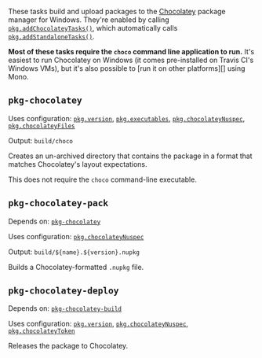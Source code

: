 These tasks build and upload packages to the [Chocolatey][] package manager for
Windows. They're enabled by calling [`pkg.addChocolateyTasks()`][], which
automatically calls [`pkg.addStandaloneTasks()`][].

[Chocolatey]: https://chocolatey.org
[`pkg.addChocolateyTasks()`]: https://pub.dev/documentation/cli_pkg/latest/cli_pkg/addChocolateyTasks.html
[`pkg.addStandaloneTasks()`]: https://pub.dev/documentation/cli_pkg/latest/cli_pkg/addStandaloneTasks.html

**Most of these tasks require the `choco` command line application to run.**
It's easiest to run Chocolatey on Windows (it comes pre-installed on Travis CI's
Windows VMs), but it's also possible to [run it on other platforms][] using
Mono.

[run on other platforms]: https://github.com/chocolatey/choco#other-platforms

## `pkg-chocolatey`

Uses configuration: [`pkg.version`][], [`pkg.executables`][],
[`pkg.chocolateyNuspec`][], [`pkg.chocolateyFiles`][]

[`pkg.version`]: https://pub.dev/documentation/cli_pkg/latest/cli_pkg/version.html
[`pkg.executables`]: https://pub.dev/documentation/cli_pkg/latest/cli_pkg/executables.html
[`pkg.chocolateyNuspec`]: https://pub.dev/documentation/cli_pkg/latest/cli_pkg/chocolateyNuspec.html
[`pkg.chocolateyFiles`]: https://pub.dev/documentation/cli_pkg/latest/cli_pkg/chocolateyFiles.html

Output: `build/choco`

Creates an un-archived directory that contains the package in a format that
matches Chocolatey's layout expectations.

This does not require the `choco` command-line executable.

## `pkg-chocolatey-pack`

Depends on: [`pkg-chocolatey`][]

[`pkg-chocolatey`]: standalone.md#pkg-chocolatey

Uses configuration: [`pkg.chocolateyNuspec`][]

Output: `build/${name}.${version}.nupkg`

Builds a Chocolatey-formatted `.nupkg` file.

## `pkg-chocolatey-deploy`

Depends on: [`pkg-chocolatey-build`][]

[`pkg-chocolatey-build`]: standalone.md#pkg-chocolatey-build

Uses configuration: [`pkg.version`][], [`pkg.chocolateyNuspec`][],
[`pkg.chocolateyToken`][]

[`pkg.chocolateyToken`]: https://pub.dev/documentation/cli_pkg/latest/cli_pkg/chocolateyToken.html

Releases the package to Chocolatey.
